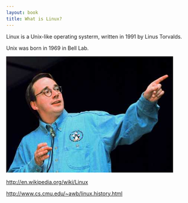 ```yaml
---
layout: book
title: What is Linux?
---
```


Linux is a Unix-like operating systerm, written in 1991 by Linus Torvalds. 

Unix was born in 1969 in Bell Lab.

![linus](../images/linus.jpg)

<http://en.wikipedia.org/wiki/Linux>


<http://www.cs.cmu.edu/~awb/linux.history.html>
